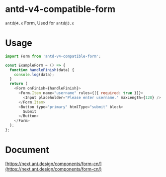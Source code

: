 # antd-v4-compatible-form

`antd@4.x` Form, Used for `antd@3.x`

# Usage

```js
import Form from 'antd-v4-compatible-form';

const ExampleForm = () => {
  function handleFinish(data) {
    console.log(data);
  }
  return (
    <Form onFinish={handleFinish}>
      <Form.Item name="username" rules={[{ required: true }]}>
        <Input placeholder="Please enter username." maxLength={128} />
      </Form.Item>
      <Button type="primary" htmlType="submit" block>
        Submit
      </Button>
    </Form>
  );
};
```

# Document

[https://next.ant.design/components/form-cn/](https://next.ant.design/components/form-cn/)

